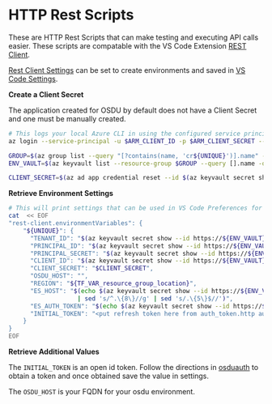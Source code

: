 # HTTP Rest Scripts

These are HTTP Rest Scripts that can make testing and executing API calls easier.  These scripts are compatable with the VS Code Extension [REST Client](https://marketplace.visualstudio.com/items?itemName=humao.rest-client).

[Rest Client Settings](https://github.com/Huachao/vscode-restclient#environment-variables) can be set to create environments and saved in [VS Code Settings](https://vscode.readthedocs.io/en/latest/getstarted/settings/).

__Create a Client Secret__

The application created for OSDU by default does not have a Client Secret and one must be manually created.

```bash
# This logs your local Azure CLI in using the configured service principal.
az login --service-principal -u $ARM_CLIENT_ID -p $ARM_CLIENT_SECRET --tenant $ARM_TENANT_ID

GROUP=$(az group list --query "[?contains(name, 'cr${UNIQUE}')].name" -otsv)
ENV_VAULT=$(az keyvault list --resource-group $GROUP --query [].name -otsv)

CLIENT_SECRET=$(az ad app credential reset --id $(az keyvault secret show --id https://${ENV_VAULT}.vault.azure.net/secrets/aad-client-id --query value -otsv) --query password -otsv)
```

__Retrieve Environment Settings__

```bash
# This will print settings that can be used in VS Code Preferences for the environment
cat  << EOF
"rest-client.environmentVariables": {
    "${UNIQUE}": {
      "TENANT_ID": "$(az keyvault secret show --id https://${ENV_VAULT}.vault.azure.net/secrets/tenant-id --query value -otsv)",
      "PRINCIPAL_ID": "$(az keyvault secret show --id https://${ENV_VAULT}.vault.azure.net/secrets/app-dev-sp-username --query value -otsv)",
      "PRINCIPAL_SECRET": "$(az keyvault secret show --id https://${ENV_VAULT}.vault.azure.net/secrets/app-dev-sp-password --query value -otsv)",
      "CLIENT_ID": "$(az keyvault secret show --id https://${ENV_VAULT}.vault.azure.net/secrets/aad-client-id --query value -otsv)",
      "CLIENT_SECRET": "$CLIENT_SECRET",
      "OSDU_HOST": "",
      "REGION": "${TF_VAR_resource_group_location}",
      "ES_HOST": "$(echo $(az keyvault secret show --id https://${ENV_VAULT}.vault.azure.net/secrets/opendes-elastic-endpoint --query value -otsv) \
                   | sed 's/^.\{8\}//g' | sed 's/.\{5\}$//')",
      "ES_AUTH_TOKEN": "$(echo $(az keyvault secret show --id https://${ENV_VAULT}.vault.azure.net/secrets/opendes-elastic-username --query value -otsv):$(az keyvault secret show --id https://${ENV_VAULT}.vault.azure.net/secrets/opendes-elastic-password --query value -otsv) | base64)",
      "INITIAL_TOKEN": "<put refresh token here from auth_token.http authorize request>"
    }
}
EOF
```

__Retrieve Additional Values__

The `INITIAL_TOKEN` is an open id token.  Follow the directions in [osduauth](./osduauth) to obtain a token and once obtained save the value in settings.

The `OSDU_HOST` is your FQDN for your osdu environment.
